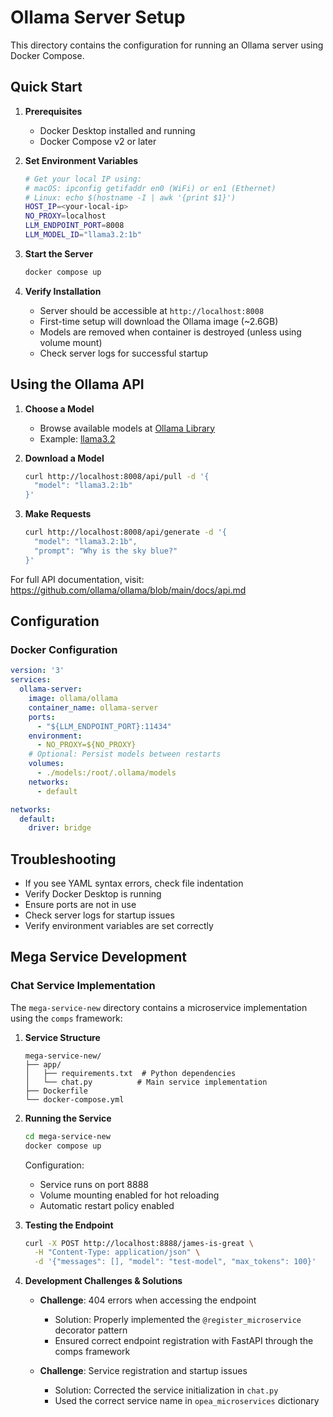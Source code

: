 # Ollama Server Setup

This directory contains the configuration for running an Ollama server using Docker Compose.

## Quick Start

1. **Prerequisites**
   - Docker Desktop installed and running
   - Docker Compose v2 or later

2. **Set Environment Variables**
   ```bash
   # Get your local IP using:
   # macOS: ipconfig getifaddr en0 (WiFi) or en1 (Ethernet)
   # Linux: echo $(hostname -I | awk '{print $1}')
   HOST_IP=<your-local-ip>
   NO_PROXY=localhost
   LLM_ENDPOINT_PORT=8008
   LLM_MODEL_ID="llama3.2:1b"
   ```

3. **Start the Server**
   ```bash
   docker compose up
   ```

4. **Verify Installation**
   - Server should be accessible at `http://localhost:8008`
   - First-time setup will download the Ollama image (~2.6GB)
   - Models are removed when container is destroyed (unless using volume mount)
   - Check server logs for successful startup

## Using the Ollama API

1. **Choose a Model**
   - Browse available models at [Ollama Library](https://ollama.com/library)
   - Example: [llama3.2](https://ollama.com/library/llama3.2)

2. **Download a Model**
   ```sh
   curl http://localhost:8008/api/pull -d '{
     "model": "llama3.2:1b"
   }'
   ```

3. **Make Requests**
   ```sh
   curl http://localhost:8008/api/generate -d '{
     "model": "llama3.2:1b",
     "prompt": "Why is the sky blue?"
   }'
   ```

For full API documentation, visit: https://github.com/ollama/ollama/blob/main/docs/api.md

## Configuration

### Docker Configuration
```yaml
version: '3'
services:
  ollama-server:
    image: ollama/ollama
    container_name: ollama-server
    ports:
      - "${LLM_ENDPOINT_PORT}:11434"
    environment:
      - NO_PROXY=${NO_PROXY}
    # Optional: Persist models between restarts
    volumes:
      - ./models:/root/.ollama/models
    networks:
      - default

networks:
  default:
    driver: bridge
```

## Troubleshooting

- If you see YAML syntax errors, check file indentation
- Verify Docker Desktop is running
- Ensure ports are not in use
- Check server logs for startup issues
- Verify environment variables are set correctly

## Mega Service Development

### Chat Service Implementation
The `mega-service-new` directory contains a microservice implementation using the `comps` framework:

1. **Service Structure**
   ```
   mega-service-new/
   ├── app/
   │   ├── requirements.txt  # Python dependencies
   │   └── chat.py          # Main service implementation
   ├── Dockerfile
   └── docker-compose.yml
   ```

2. **Running the Service**
   ```bash
   cd mega-service-new
   docker compose up
   ```
   
   Configuration:
   - Service runs on port 8888
   - Volume mounting enabled for hot reloading
   - Automatic restart policy enabled

3. **Testing the Endpoint**
   ```bash
   curl -X POST http://localhost:8888/james-is-great \
     -H "Content-Type: application/json" \
     -d '{"messages": [], "model": "test-model", "max_tokens": 100}'
   ```

4. **Development Challenges & Solutions**
   - **Challenge**: 404 errors when accessing the endpoint
     - Solution: Properly implemented the `@register_microservice` decorator pattern
     - Ensured correct endpoint registration with FastAPI through the comps framework

   - **Challenge**: Service registration and startup issues
     - Solution: Corrected the service initialization in `chat.py`
     - Used the correct service name in `opea_microservices` dictionary